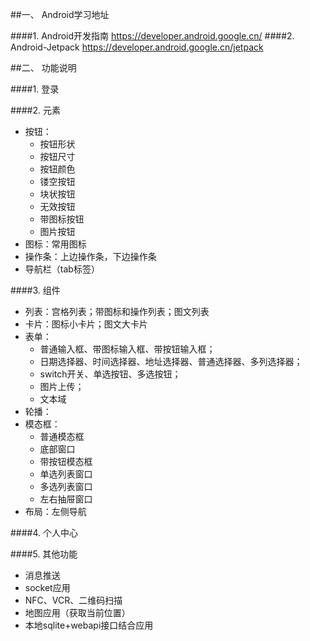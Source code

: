 
##一、 Android学习地址

####1. Android开发指南
https://developer.android.google.cn/
####2. Android-Jetpack
https://developer.android.google.cn/jetpack

##二、 功能说明

####1. 登录

####2. 元素
+ 按钮：
  + 按钮形状
  + 按钮尺寸
  + 按钮颜色
  + 镂空按钮
  + 块状按钮
  + 无效按钮
  + 带图标按钮
  + 图片按钮
+ 图标：常用图标
+ 操作条：上边操作条，下边操作条
+ 导航栏（tab标签）

####3. 组件
+ 列表：宫格列表；带图标和操作列表；图文列表
+ 卡片：图标小卡片；图文大卡片
+ 表单：	
  + 普通输入框、带图标输入框、带按钮输入框；
  + 日期选择器、时间选择器、地址选择器、普通选择器、多列选择器；
  + switch开关、单选按钮、多选按钮；
  + 图片上传；
  + 文本域
+ 轮播：
+ 模态框：
  + 普通模态框
  + 底部窗口
  + 带按钮模态框
  + 单选列表窗口
  + 多选列表窗口
  + 左右抽屉窗口
+ 布局：左侧导航

####4. 个人中心

####5. 其他功能
+ 消息推送
+ socket应用
+ NFC、VCR、二维码扫描
+ 地图应用（获取当前位置）
+ 本地sqlite+webapi接口结合应用



